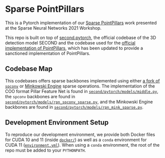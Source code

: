 # Sparse PointPillars

This is a Pytorch implementation of our [Sparse PointPillars](http://vedder.io/publications/sparse_point_pillars_snn_workshop.pdf) work presented at the Sparse Neural Networks 2021 Workshop.

This repo is built on top of [second.pytorch](https://github.com/traveller59/second.pytorch), the official codebase of the 3D detection model SECOND and the codebase used for the [official implementation of PointPillars](https://github.com/nutonomy/second.pytorch), which has been updated to provide a sanctioned implementation of PointPillars.

## Codebase Map

This codebases offers sparse backbones implemented using either [a fork of `spconv`](https://github.com/kylevedder/spconv) or [Minkowski Engine](https://github.com/NVIDIA/MinkowskiEngine) sparse operations. The implementation of the COO format Pillar Feature Net is found in [`second/pytorch/models/middle.py`](https://github.com/kylevedder/SparsePointPillars/blob/master/second/pytorch/models/middle.py), the `spconv` backbones are found in [`second/pytorch/models/rpn_spconv_sparse.py`](https://github.com/kylevedder/SparsePointPillars/blob/master/second/pytorch/models/rpn_spconv_sparse.py), and the Minkowski Engine backbones are found in [`second/pytorch/models/rpn_mink_sparse.py`](https://github.com/kylevedder/SparsePointPillars/blob/master/second/pytorch/models/rpn_mink_sparse.py).

## Development Environment Setup

 To reproduce our development environment, we provide both Docker files for CUDA 10 and 11 (inside [`docker/`](https://github.com/kylevedder/SparsePointPillars/tree/master/docker)) as well as a `conda` environment for CUDA 11 ([`environment.yml`](https://github.com/kylevedder/SparsePointPillars/blob/master/environment.yml)). When using a `conda` environment, the root of the repo must be added to your `PYTHONPATH`.